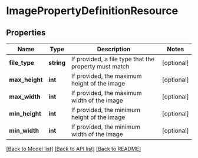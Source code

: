 # ImagePropertyDefinitionResource

## Properties
Name | Type | Description | Notes
------------ | ------------- | ------------- | -------------
**file_type** | **string** | If provided, a file type that the property must match | [optional] 
**max_height** | **int** | If provided, the maximum height of the image | [optional] 
**max_width** | **int** | If provided, the maximum width of the image | [optional] 
**min_height** | **int** | If provided, the minimum height of the image | [optional] 
**min_width** | **int** | If provided, the minimum width of the image | [optional] 

[[Back to Model list]](../README.md#documentation-for-models) [[Back to API list]](../README.md#documentation-for-api-endpoints) [[Back to README]](../README.md)


